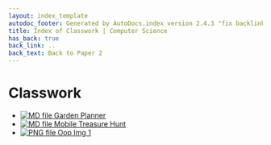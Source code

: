 ```yaml
---
layout: index_template
autodoc_footer: Generated by AutoDocs.index version 2.4.3 "fix backlink text for preprocessed MarkDown (hopefully)" ⓒ Starwort, 2020
title: Index of Classwork | Computer Science
has_back: true
back_link: ..
back_text: Back to Paper 2
---
```


# **Classwork**

- [![MD file](https://img.icons8.com/windows/512/03dac6/regular-document.png) Garden Planner](./garden_planner.html)
- [![MD file](https://img.icons8.com/windows/512/03dac6/regular-document.png) Mobile Treasure Hunt](./mobile_treasure_hunt.html)
- [![PNG file](https://img.icons8.com/windows/512/03dac6/image-document.png) Oop Img 1](./oop_img_1.png)

